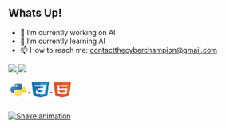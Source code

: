 ## Whats Up! 

- 🔭 I’m currently working on AI
- 🌱 I’m currently learning AI
- 📫 How to reach me: contactthecyberchampion@gmail.com

<div>
  <a href="https://beacons.ai/TheCyberChampion">
  <img height="180em" src="https://github-readme-stats.vercel.app/api?username=TheCyberChampion&show_icons=true&theme=dark&include_all_commits=true&count_private=true"/>
  <img height="180em" src="https://github-readme-stats.vercel.app/api/top-langs/?username=TheCyberChampion&layout=compact&langs_count=16&theme=dark"/>
</div>
  
<div style="display: inline_block"><br>
  <img align="center" alt="TheCyber-Python" height="30" width="40" src="https://raw.githubusercontent.com/devicons/devicon/master/icons/python/python-original.svg">
  <img align="center" alt="TheCyber-CSS" height="30" width="40" src="https://raw.githubusercontent.com/devicons/devicon/master/icons/css3/css3-original.svg">
  <img align="center" alt="TheCyber-HTML" height="30" width="40" src="https://raw.githubusercontent.com/devicons/devicon/master/icons/html5/html5-original.svg">
  
##
  
![Snake animation](https://github.com/TheCyberChampion/TheCyberChampion/blob/output/github-contribution-grid-snake.svg)
